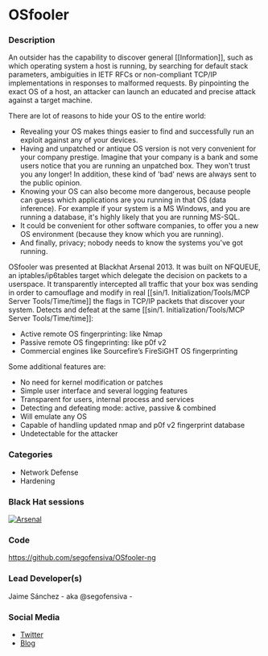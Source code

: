 # OSfooler

### Description
An outsider has the capability to discover general [[Information]], such as which operating system a host is running, by searching for default stack parameters, ambiguities in IETF RFCs or non-compliant TCP/IP implementations in responses to malformed requests. By pinpointing the exact OS of a host, an attacker can launch an educated and precise attack against a target machine.

There are lot of reasons to hide your OS to the entire world:
 * Revealing your OS makes things easier to find and successfully run an exploit against any of your devices.
 * Having and unpatched or antique OS version is not very convenient for your company prestige. Imagine that your company is a bank and some users notice that you are running an unpatched box. They won't trust you any longer! In addition, these kind of 'bad' news are always sent to the public opinion.
 * Knowing your OS can also become more dangerous, because people can guess which applications are you running in that OS (data inference). For example if your system is a MS Windows, and you are running a database, it's highly likely that you are running MS-SQL.
 * It could be convenient for other software companies, to offer you a new OS environment (because they know which you are running).
 * And finally, privacy; nobody needs to know the systems you've got running.

OSfooler was presented at Blackhat Arsenal 2013. It was built on NFQUEUE, an iptables/ip6tables target which delegate the decision on packets to a userspace. It transparently intercepted all traffic that your box was sending in order to camouflage and modify in real [[sin/1. Initialization/Tools/MCP Server Tools/Time/time]] the flags in TCP/IP packets that discover your system. Detects and defeat at the same [[sin/1. Initialization/Tools/MCP Server Tools/Time/time]]:
 * Active remote OS fingerprinting: like Nmap
 * Passive remote OS fingeprinting: like p0f v2
 * Commercial engines like Sourcefire’s FireSiGHT OS fingerprinting

Some additional features are:
 * No need for kernel modification or patches
 * Simple user interface and several logging features
 * Transparent for users, internal process and services
 * Detecting and defeating mode: active, passive & combined
 * Will emulate any OS
 * Capable of handling updated nmap and p0f v2 fingerprint database
 * Undetectable for the attacker

### Categories
* Network Defense
* Hardening

### Black Hat sessions
[![Arsenal](https://github.com/toolswatch/badges/blob/master/arsenal/usa/2013.svg)](https://www.toolswatch.org/2013/06/announcement-blackhat-arsenal-usa-2013-selected-tools/)

### Code
https://github.com/segofensiva/OSfooler-ng

### Lead Developer(s)
Jaime Sánchez - aka @segofensiva -

### Social Media
* [Twitter](https://twitter.com/segofensiva)
* [Blog](https://seguridadofensiva.com/)